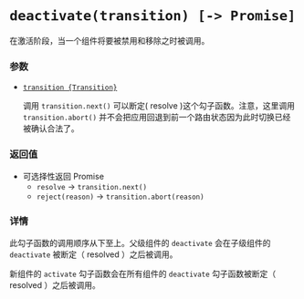 # `deactivate(transition) [-> Promise]`

在激活阶段，当一个组件将要被禁用和移除之时被调用。

### 参数

- [`transition {Transition}`](hooks.md#transition-object)

  调用 `transition.next()` 可以断定( resolve )这个勾子函数。注意，这里调用 `transition.abort()` 并不会把应用回退到前一个路由状态因为此时切换已经被确认合法了。

### 返回值

- 可选择性返回 Promise
  - `resolve` -> `transition.next()`
  - `reject(reason)` -> `transition.abort(reason)`

### 详情

此勾子函数的调用顺序从下至上。父级组件的 `deactivate` 会在子级组件的 `deactivate` 被断定（ resolved ）之后被调用。

新组件的 `activate` 勾子函数会在所有组件的 `deactivate` 勾子函数被断定（ resolved ）之后被调用。
